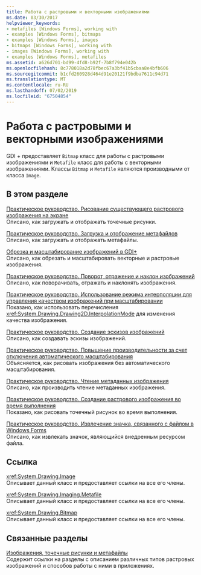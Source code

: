 ```yaml
---
title: Работа с растровыми и векторными изображениями
ms.date: 03/30/2017
helpviewer_keywords:
- metafiles [Windows Forms], working with
- examples [Windows Forms], bitmaps
- examples [Windows Forms], images
- bitmaps [Windows Forms], working with
- images [Windows Forms], working with
- examples [Windows Forms], metafiles
ms.assetid: a626d701-bd99-4fd8-b92f-7b8f794e042b
ms.openlocfilehash: 8c778018a2d78fbec67a3bf41b5cbaa8e4bfb606
ms.sourcegitcommit: b1cfd260928d464d91e20121f9bdba7611c94d71
ms.translationtype: MT
ms.contentlocale: ru-RU
ms.lasthandoff: 07/02/2019
ms.locfileid: "67504854"
---
```

# <a name="working-with-images-bitmaps-icons-and-metafiles"></a>Работа с растровыми и векторными изображениями
GDI + предоставляет `Bitmap` класс для работы с растровыми изображениями и `Metafile` класс для работы с векторными изображениями. Классы `Bitmap` и `Metafile` являются производными от класса `Image`.  
  
## <a name="in-this-section"></a>В этом разделе  
 [Практическое руководство. Рисование существующего растрового изображения на экране](how-to-draw-an-existing-bitmap-to-the-screen.md)  
 Описано, как загружать и отображать точечные рисунки.  
  
 [Практическое руководство. Загрузка и отображение метафайлов](how-to-load-and-display-metafiles.md)  
 Описано, как загружать и отображать метафайлы.  
  
 [Обрезка и масштабирование изображений в GDI+](cropping-and-scaling-images-in-gdi.md)  
 Описано, как обрезать и масштабировать векторные и растровые изображения.  
  
 [Практическое руководство. Поворот, отражение и наклон изображений](how-to-rotate-reflect-and-skew-images.md)  
 Описано, как поворачивать, отражать и наклонять изображения.  
  
 [Практическое руководство. Использование режима интерполяции для управления качеством изображений при масштабировании](how-to-use-interpolation-mode-to-control-image-quality-during-scaling.md)  
 Показано, как использовать перечисления <xref:System.Drawing.Drawing2D.InterpolationMode> для изменения качества изображения.  
  
 [Практическое руководство. Создание эскизов изображений](how-to-create-thumbnail-images.md)  
 Описано, как создавать эскизы изображений.  
  
 [Практическое руководство. Повышение производительности за счет отключения автоматического масштабирования](how-to-improve-performance-by-avoiding-automatic-scaling.md)  
 Объясняется, как рисовать изображения без автоматического масштабирования.  
  
 [Практическое руководство. Чтение метаданных изображения](how-to-read-image-metadata.md)  
 Описано, как производить чтение метаданных изображения.  
  
 [Практическое руководство. Создание растрового изображения во время выполнения](how-to-create-a-bitmap-at-run-time.md)  
 Показано, как рисовать точечный рисунок во время выполнения.  
  
 [Практическое руководство. Извлечение значка, связанного с файлом в Windows Forms](how-to-extract-the-icon-associated-with-a-file-in-windows-forms.md)  
 Описано, как извлекать значок, являющийся внедренным ресурсом файла.  
  
## <a name="reference"></a>Ссылка  
 <xref:System.Drawing.Image>  
 Описывает данный класс и предоставляет ссылки на все его члены.  
  
 <xref:System.Drawing.Imaging.Metafile>  
 Описывает данный класс и предоставляет ссылки на все его члены.  
  
 <xref:System.Drawing.Bitmap>  
 Описывает данный класс и предоставляет ссылки на все его члены.  
  
## <a name="related-sections"></a>Связанные разделы  
 [Изображения, точечные рисунки и метафайлы](images-bitmaps-and-metafiles.md)  
 Содержит ссылки на разделы с описанием различных типов растровых изображений и способов работы с ними в приложениях.

